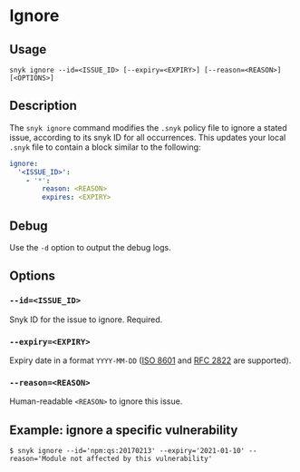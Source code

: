 # Ignore

## Usage

`snyk ignore --id=<ISSUE_ID> [--expiry=<EXPIRY>] [--reason=<REASON>] [<OPTIONS>]`

## Description

The `snyk ignore` command modifies the `.snyk` policy file to ignore a stated issue, according to its snyk ID for all occurrences. This updates your local `.snyk` file to contain a block similar to the following:

```yaml
ignore:
  '<ISSUE_ID>':
    - '*':
        reason: <REASON>
        expires: <EXPIRY>
```

## Debug

Use the `-d` option to output the debug logs.

## Options

### `--id=<ISSUE_ID>`

Snyk ID for the issue to ignore. Required.

### `--expiry=<EXPIRY>`

Expiry date in a format `YYYY-MM-DD` ([ISO 8601](https://www.iso.org/iso-8601-date-and-time-format.html) and [RFC 2822](https://tools.ietf.org/html/rfc2822) are supported).

### `--reason=<REASON>`

Human-readable `<REASON>` to ignore this issue.

## Example: ignore a specific vulnerability

`$ snyk ignore --id='npm:qs:20170213' --expiry='2021-01-10' --reason='Module not affected by this vulnerability'`

